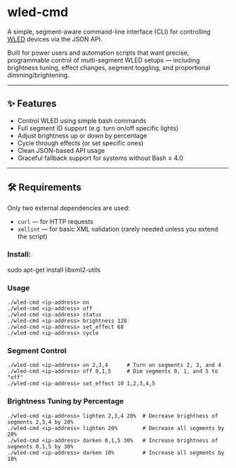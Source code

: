 # wled-cmd

A simple, segment-aware command-line interface (CLI) for controlling [WLED](https://github.com/Aircoookie/WLED) devices via the JSON API.

Built for power users and automation scripts that want precise, programmable control of multi-segment WLED setups — including brightness tuning, effect changes, segment toggling, and proportional dimming/brightening.

---

## ✨ Features

- Control WLED using simple bash commands
- Full segment ID support (e.g. turn on/off specific lights)
- Adjust brightness up or down by percentage
- Cycle through effects (or set specific ones)
- Clean JSON-based API usage
- Graceful fallback support for systems without Bash ≥ 4.0

---

## 🛠 Requirements

Only two external dependencies are used:

- `curl` — for HTTP requests
- `xmllint` — for basic XML validation (rarely needed unless you extend the script)

### Install:

sudo apt-get install libxml2-utils

### Usage
```
./wled-cmd <ip-address> on  
./wled-cmd <ip-address> off  
./wled-cmd <ip-address> status  
./wled-cmd <ip-address> brightness 128  
./wled-cmd <ip-address> set_effect 68  
./wled-cmd <ip-address> cycle
```

### Segment Control

```
./wled-cmd <ip-address> on 2,3,4      # Turn on segments 2, 3, and 4
./wled-cmd <ip-address> off 0,1,5     # Dim segments 0, 1, and 5 to "off"
./wled-cmd <ip-address> set_effect 10 1,2,3,4,5
```


### Brightness Tuning by Percentage
```
./wled-cmd <ip-address> lighten 2,3,4 20%  # Decrease brightness of segments 2,3,4 by 20%
./wled-cmd <ip-address> lighten 20%        # Decrease all segments by 20%
./wled-cmd <ip-address> darken 0,1,5 30%   # Increase brightness of segments 0,1,5 by 30%
./wled-cmd <ip-address> darken 10%         # Increase all segments by 10%
```
